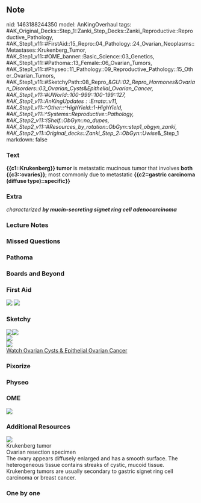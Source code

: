 ## Note
nid: 1463188244350
model: AnKingOverhaul
tags: #AK_Original_Decks::Step_1::Zanki_Step_Decks::Zanki_Reproductive::Reproductive_Pathology, #AK_Step1_v11::#FirstAid::15_Repro::04_Pathology::24_Ovarian_Neoplasms::Metastases::Krukenberg_Tumor, #AK_Step1_v11::#OME_banner::Basic_Science::03_Genetics, #AK_Step1_v11::#Pathoma::13_Female::06_Ovarian_Tumors, #AK_Step1_v11::#Physeo::11_Pathology::09_Reproductive_Pathology::15_Other_Ovarian_Tumors, #AK_Step1_v11::#SketchyPath::08_Repro_&_GU::02_Repro_Hormones_&_Ovarian_Disorders::03_Ovarian_Cysts_&_Epithelial_Ovarian_Cancer, #AK_Step1_v11::#UWorld::100-999::100-199::127, #AK_Step1_v11::$AnKingUpdates::$Errata::v11, #AK_Step1_v11::^Other::^HighYield::1-HighYield, #AK_Step1_v11::^Systems::Reproductive::Pathology, #AK_Step2_v11::!Shelf::ObGyn::no_dupes, #AK_Step2_v11::#Resources_by_rotation::ObGyn::step1_obgyn_zanki, #AK_Step2_v11::Original_decks::Zanki_Step_2::ObGyn::Uwise_&_Step_1
markdown: false

### Text
<div>
  <b>{{c1::Krukenberg}} tumor</b> is metastatic mucinous tumor that
  involves <b>both</b> <b>{{c3::ovaries}}</b>; most commonly due to
  metastatic <b>{{c2::gastric carcinoma (diffuse
  type)::specific}}</b>
</div>

### Extra
<i>characterized</i> <b><i>by mucin-secreting signet ring cell
adenocarcinoma</i></b>

### Lecture Notes


### Missed Questions


### Pathoma


### Boards and Beyond


### First Aid
<img src="tmpb7Uu13.png"> <img src="tmpPTP_ZA.png">

### Sketchy
<div><img src=
"gastric%20carcinoma%20metastases%20w%20sketchy%20pic.jpg"><img src="26.%20Krukenberg%20Tumors.jpg"></div>
<div>
<div><img src=
"Zoverall%20picture%20(large)_1566160514431.JPG"></div><img src=
"Complete%20Sketch-6b2ccf7fc9362cad67bfbc3d97cfa442a69575bb.jpg"></div><a href="https://dashboard.sketchy.com/study/medical/courses/medical-pathophysiology/units/medical-pathophysiology-reproductive-gu/videos/medical-pathophysiology-reproductive-and-gu-reproductive-hormones-and-ovarian-disorders-ovarian-cysts-and-epithelial-ovarian-cancer?utm_source=anki&utm_medium=partnership&utm_campaign=february_update&utm_content=medical">Watch
Ovarian Cysts & Epithelial Ovarian Cancer</a>

### Pixorize


### Physeo


### OME
<div class="ome-widget">
  <a href="https://onlinemeded.org/spa/obgyn?ref=anki"><img src=
  "_OME_AnkiFlashcards_Topic_5.png"></a>
</div>

### Additional Resources
<img src="big_5a02e2eb7c967.jpg" class="resizer">
<div>
  <div>
    <div>
      Krukenberg tumor
    </div>
  </div>
  <div>
    <div>
      <div>
        Ovarian resection specimen
      </div>
      <div>
        The ovary appears diffusely enlarged and has a smooth
        surface. The heterogeneous tissue contains streaks of
        cystic, mucoid tissue.
      </div>
      <div>
        Krukenberg tumors are usually secondary to gastric signet
        ring cell carcinoma or breast cancer.
      </div>
    </div>
  </div>
</div>

### One by one

